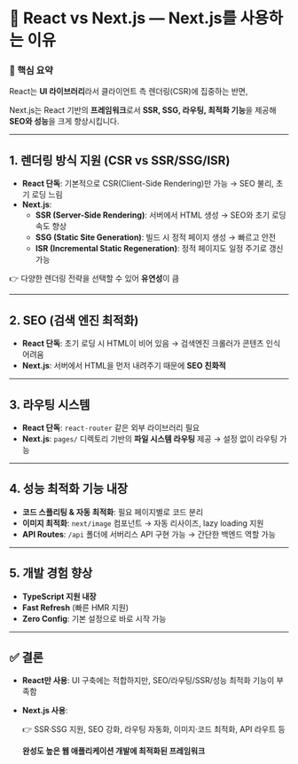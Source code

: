 # 📘 React vs Next.js — Next.js를 사용하는 이유

### 📝 핵심 요약

React는 **UI 라이브러리**라서 클라이언트 측 렌더링(CSR)에 집중하는 반면,

Next.js는 React 기반의 **프레임워크**로서 **SSR, SSG, 라우팅, 최적화 기능**을 제공해 **SEO와 성능**을 크게 향상시킵니다.

---

## 1. 렌더링 방식 지원 (CSR vs SSR/SSG/ISR)

- **React 단독**: 기본적으로 CSR(Client-Side Rendering)만 가능 → SEO 불리, 초기 로딩 느림
- **Next.js**:
    - **SSR (Server-Side Rendering)**: 서버에서 HTML 생성 → SEO와 초기 로딩 속도 향상
    - **SSG (Static Site Generation)**: 빌드 시 정적 페이지 생성 → 빠르고 안전
    - **ISR (Incremental Static Regeneration)**: 정적 페이지도 일정 주기로 갱신 가능

👉 다양한 렌더링 전략을 선택할 수 있어 **유연성**이 큼

---

## 2. SEO (검색 엔진 최적화)

- **React 단독**: 초기 로딩 시 HTML이 비어 있음 → 검색엔진 크롤러가 콘텐츠 인식 어려움
- **Next.js**: 서버에서 HTML을 먼저 내려주기 때문에 **SEO 친화적**

---

## 3. 라우팅 시스템

- **React 단독**: `react-router` 같은 외부 라이브러리 필요
- **Next.js**: `pages/` 디렉토리 기반의 **파일 시스템 라우팅** 제공 → 설정 없이 라우팅 가능

---

## 4. 성능 최적화 기능 내장

- **코드 스플리팅 & 자동 최적화**: 필요 페이지별로 코드 분리
- **이미지 최적화**: `next/image` 컴포넌트 → 자동 리사이즈, lazy loading 지원
- **API Routes**: `/api` 폴더에 서버리스 API 구현 가능 → 간단한 백엔드 역할 가능

---

## 5. 개발 경험 향상

- **TypeScript 지원 내장**
- **Fast Refresh** (빠른 HMR 지원)
- **Zero Config**: 기본 설정으로 바로 시작 가능

---

## ✅ 결론

- **React만 사용**: UI 구축에는 적합하지만, SEO/라우팅/SSR/성능 최적화 기능이 부족함
- **Next.js 사용**:
    
    👉 SSR·SSG 지원, SEO 강화, 라우팅 자동화, 이미지·코드 최적화, API 라우트 등
    
    **완성도 높은 웹 애플리케이션 개발에 최적화된 프레임워크**
